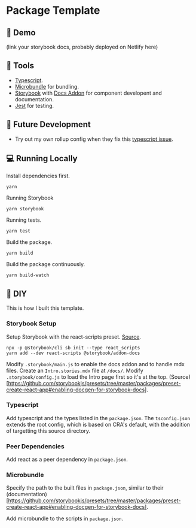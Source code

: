 # Package Template

## 🚀 Demo

(link your storybook docs, probably deployed on Netlify here)

## 🔧 Tools

- [Typescript](https://www.typescriptlang.org/).
- [Microbundle](https://github.com/developit/microbundle) for bundling.
- [Storybook](https://github.com/storybookjs/presets/tree/master/packages/preset-create-react-app) with [Docs Addon](https://github.com/storybookjs/storybook/tree/master/addons/docs) for component developent and documentation.
- [Jest](https://create-react-app.dev/docs/running-tests/) for testing.

## 🔮 Future Development

- Try out my own rollup config when they fix this [typescript issue](https://github.com/rollup/plugins/issues/287).

## 💻 Running Locally

Install dependencies first.

```
yarn
```

Running Storybook

```
yarn storybook
```

Running tests.

```
yarn test
```

Build the package.

```
yarn build
```

Build the package continuously.

```
yarn build-watch
```

## 🔨 DIY

This is how I built this template.

### Storybook Setup

Setup Storybook with the react-scripts preset. [Source](https://storybook.js.org/docs/guides/guide-react/).

```
npx -p @storybook/cli sb init --type react_scripts
yarn add --dev react-scripts @storybook/addon-docs
```

Modify `.storybook/main.js` to enable the docs addon and to handle mdx files.
Create an `Intro.stories.mdx` file at `/docs/`.
Modify `.storybook/config.js` to load the Intro page first so it's at the top.
(Source)[https://github.com/storybookjs/presets/tree/master/packages/preset-create-react-app#enabling-docgen-for-storybook-docs].

### Typescript

Add typescript and the types listed in the `package.json`.
The `tsconfig.json` extends the root config, which is based on CRA's default, with the addition of targetting this source directory.

### Peer Dependencies

Add react as a peer dependency in `package.json`.

### Microbundle

Specify the path to the built files in `package.json`, similar to their (documentation)[https://github.com/storybookjs/presets/tree/master/packages/preset-create-react-app#enabling-docgen-for-storybook-docs].

Add microbundle to the scripts in `package.json`.

